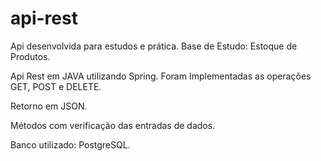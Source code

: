 # api-rest

<p>Api desenvolvida para estudos e prática. Base de Estudo:  Estoque de Produtos.</p>

<p>Api Rest em JAVA utilizando Spring. Foram Implementadas as operações GET, POST e DELETE. </p>

<p>Retorno em JSON. </p>  

<p>Métodos com verificação das entradas de dados. </p>

<p>Banco utilizado: PostgreSQL. </p>
